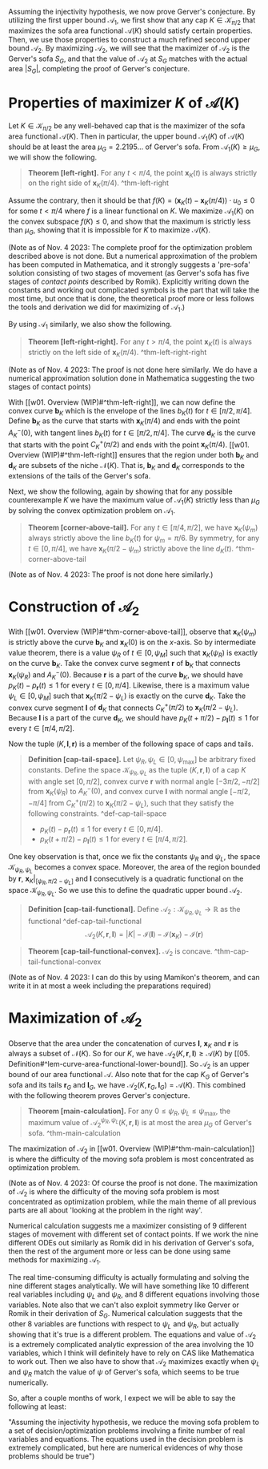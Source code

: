 Assuming the injectivity hypothesis, we now prove Gerver's conjecture. By utilizing the first upper bound $\mathcal{A}_1$, we first show that any cap $K \in \mathcal{K}_{\pi/2}$ that maximizes the sofa area functional $\mathcal{A}(K)$ should satisfy certain properties. Then, we use those properties to construct a much refined second upper bound $\mathcal{A}_2$. By maximizing $\mathcal{A}_2$, we will see that the maximizer of $\mathcal{A}_2$ is the Gerver's sofa $S_G$, and that the value of $\mathcal{A}_2$ at $S_G$ matches with the actual area $|S_G|$, completing the proof of Gerver's conjecture.

# Properties of maximizer $K$ of $\mathcal{A}(K)$

Let $K \in \mathcal{K}_{\pi/2}$ be any well-behaved cap that is the maximizer of the sofa area functional $\mathcal{A}(K)$. Then in particular, the upper bound $\mathcal{A}_1(K)$ of $\mathcal{A}(K)$ should be at least the area $\mu_G = 2.2195\dots$ of Gerver's sofa. From $\mathcal{A}_1(K) \geq \mu_G$, we will show the following.

> __Theorem [left-right].__ For any $t < \pi / 4$, the point $\mathbf{x}_K(t)$ is always strictly on the right side of $\mathbf{x}_K(\pi/4)$. ^thm-left-right

Assume the contrary, then it should be that $f(K) = \left( \mathbf{x}_K(t) -\mathbf{x}_K(\pi/4) \right) \cdot u_0 \leq 0$ for some $t < \pi/4$ where $f$ is a linear functional on $K$. We maximize $\mathcal{A}_1(K)$ on the convex subspace $f(K) \leq 0$, and show that the maximum is strictly less than $\mu_G$, showing that it is impossible for $K$ to maximize $\mathcal{A}(K)$.

(Note as of Nov. 4 2023: The complete proof for the optimization problem described above is not done. But a numerical approximation of the problem has been computed in Mathematica, and it strongly suggests a 'pre-sofa' solution consisting of two stages of movement (as Gerver's sofa has five stages of _contact points_ described by Romik). Explicitly writing down the constants and working out complicated symbols is the part that will take the most time, but once that is done, the theoretical proof more or less follows the tools and derivation we did for maximizing of $\mathcal{A}_1$.)

By using $\mathcal{A}_1$ similarly, we also show the following.

> __Theorem [left-right-right].__ For any $t > \pi / 4$, the point $\mathbf{x}_K(t)$ is always strictly on the left side of $\mathbf{x}_K(\pi/4)$. ^thm-left-right-right

(Note as of Nov. 4 2023: The proof is not done here similarly. We do have a numerical approximation solution done in Mathematica suggesting the two stages of contact points)

With [[w01. Overview (WIP)#^thm-left-right]], we can now define the convex curve $\mathbf{b}_K$ which is the envelope of the lines $b_K(t)$ for $t \in [\pi/2, \pi/4]$. Define $\mathbf{b}_K$ as the curve that starts with $\mathbf{x}_K(\pi/4)$ and ends with the point $A^-_K(0)$, with tangent lines $b_K(t)$ for $t \in [\pi/2, \pi/4]$. The curve $\mathbf{d}_K$ is the curve that starts with the point $C^+_K(\pi/2)$ and ends with the point $\mathbf{x}_K(\pi/4)$. [[w01. Overview (WIP)#^thm-left-right]] ensures that the region under both $\mathbf{b}_K$ and $\mathbf{d}_K$ are subsets of the niche $\mathcal{N}(K)$. That is, $\mathbf{b}_K$ and $\mathbf{d}_K$ corresponds to the extensions of the tails of the Gerver's sofa.

Next, we show the following, again by showing that for any possible counterexample $K$ we have the maximum value of $\mathcal{A}_1(K)$ strictly less than $\mu_G$ by solving the convex optimization problem on $\mathcal{A}_1$.

> __Theorem [corner-above-tail].__ For any $t \in [\pi/4, \pi/2]$, we have $\mathbf{x}_K(\psi_m)$ always strictly above the line $b_K(t)$ for $\psi_m = \pi/6$. By symmetry, for any $t \in [0, \pi/4]$, we have $\mathbf{x}_K(\pi/2 - \psi_m)$ strictly above the line $d_K(t)$. ^thm-corner-above-tail

(Note as of Nov. 4 2023: The proof is not done here similarly.)

# Construction of $\mathcal{A}_2$

With [[w01. Overview (WIP)#^thm-corner-above-tail]], observe that $\mathbf{x}_K(\psi_m)$ is strictly above the curve $\mathbf{b}_K$ and $\mathbf{x}_K(0)$ is on the $x$-axis. So by intermediate value theorem, there is a value $\psi_R$ of $t \in [0, \psi_M]$ such that $\mathbf{x}_K(\psi_R)$ is exactly on the curve $\mathbf{b}_K$. Take the convex curve segment $\mathbf{r}$ of $\mathbf{b}_K$ that connects $\mathbf{x}_K(\psi_R)$ and $A^-_K(0)$. Because $\mathbf{r}$ is a part of the curve $\mathbf{b}_K$, we should have $p_K(t) - p_\mathbf{r}(t) \leq 1$ for every $t \in [0, \pi/4]$. Likewise, there is a maximum value $\psi_L \in [0, \psi_M]$ such that $\mathbf{x}_K(\pi/2 - \psi_L)$ is exactly on the curve $\mathbf{d}_K$. Take the convex curve segment $\mathbf{l}$ of $\mathbf{d}_K$ that connects $C_K^+(\pi/2)$ to $\mathbf{x}_K(\pi/2 - \psi_L)$. Because $\mathbf{l}$ is a part of the curve $\mathbf{d}_K$, we should have $p_K(t + \pi/2) - p_\mathbf{l}(t) \leq 1$ for every $t \in [\pi/4, \pi/2]$.

Now the tuple $(K, \mathbf{l}, \mathbf{r})$ is a member of the following space of caps and tails.

> __Definition [cap-tail-space].__ Let $\psi_R, \psi_L \in [0, \psi_{\text{max}}]$ be arbitrary fixed constants. Define the space $\mathcal{K}_{\psi_R, \psi_L}$ as the tuple $(K, \mathbf{r}, \mathbf{l})$ of a cap $K$ with angle set $[0, \pi/2]$, convex curve $\mathbf{r}$ with normal angle $[-3\pi/2, -\pi/2]$ from $\mathbf{x}_K(\psi_R)$ to $A^-_K(0)$, and convex curve $\mathbf{l}$ with normal angle $[-\pi/2, -\pi/4]$ from $C_K^+(\pi/2)$ to $\mathbf{x}_K(\pi/2 - \psi_L)$, such that they satisfy the following constraints. ^def-cap-tail-space
> 
> - $p_K(t) - p_\mathbf{r}(t) \leq 1$ for every $t \in [0, \pi/4]$.
> - $p_K(t + \pi/2) - p_\mathbf{l}(t) \leq 1$ for every $t \in [\pi/4, \pi/2]$.

One key observation is that, once we fix the constants $\psi_R$ and $\psi_L$, the space $\mathcal{K}_{\psi_R, \psi_L}$ becomes a convex space. Moreover, the area of the region bounded by $\mathbf{r}$, $\mathbf{x}_K|_{[\psi_R, \pi/2-\psi_L]}$ and $\mathbf{l}$ consecutively is a quadratic functional on the space $\mathcal{K}_{\psi_R, \psi_L}$. So we use this to define the quadratic upper bound $\mathcal{A}_2$.

> __Definition [cap-tail-functional].__ Define $\mathcal{A}_2 : \mathcal{K}_{\psi_R, \psi_L} \to \mathbb{R}$ as the functional ^def-cap-tail-functional
$$
\mathcal{A}_2(K, \mathbf{r}, \mathbf{l}) = |K| - \mathcal{I}(\mathbf{l}) - \mathcal{I}(\mathbf{x}_K) - \mathcal{I}(\mathbf{r})
$$

> __Theorem [cap-tail-functional-convex].__ $\mathcal{A}_2$ is concave. ^thm-cap-tail-functional-convex

(Note as of Nov. 4 2023: I can do this by using Mamikon's theorem, and can write it in at most a week including the preparations required)

# Maximization of $\mathcal{A}_2$

Observe that the area under the concatenation of curves $\mathbf{l}$, $\mathbf{x}_K$ and $\mathbf{r}$ is always a subset of $\mathcal{N}(K)$. So for our $K$, we have $\mathcal{A}_2(K, \mathbf{r}, \mathbf{l}) \geq \mathcal{A}(K)$ by [[05. Definition#^lem-curve-area-functional-lower-bound]]. So $\mathcal{A}_2$ is an upper bound of our area functional $\mathcal{A}$. Also note that for the cap $K_G$ of Gerver's sofa and its tails $\mathbf{r}_G$ and $\mathbf{l}_G$, we have $\mathcal{A}_2(K, \mathbf{r}_G, \mathbf{l}_G) = \mathcal{A}(K)$. This combined with the following theorem proves Gerver's conjecture.

> __Theorem [main-calculation].__ For any $0 \leq \psi_R, \psi_L \leq \psi_{\max}$, the maximum value of $\mathcal{A}_{2}^{\psi_R, \psi_L}\left( K, \mathbf{r}, \mathbf{l} \right)$ is at most the area $\mu_G$ of Gerver's sofa. ^thm-main-calculation

The maximization of $\mathcal{A}_2$ in [[w01. Overview (WIP)#^thm-main-calculation]] is where the difficulty of the moving sofa problem is most concentrated as optimization problem.

(Note as of Nov. 4 2023: Of course the proof is not done. The maximization of $\mathcal{A}_2$ is where the difficulty of the moving sofa problem is most concentrated as optimization problem, while the main theme of all previous parts are all about 'looking at the problem in the right way'. 

Numerical calculation suggests me a maximizer consisting of 9 different stages of movement with different set of contact points. If we work the nine different ODEs out similarly as Romik did in his derivation of Gerver's sofa, then the rest of the argument more or less can be done using same methods for maximizing $\mathcal{A}_1$.

The real time-consuming difficulty is actually formulating and solving the nine different stages analytically. We will have something like 10 different real variables including $\psi_L$ and $\psi_R$, and 8 different equations involving those variables. Note also that we can't also exploit symmetry like Gerver or Romik in their derivation of $S_G$. Numerical calculation suggests that the other 8 variables are functions with respect to $\psi_L$ and $\psi_R$, but actually showing that it's true is a different problem. The equations and value of $\mathcal{A}_2$ is a extremely complicated analytic expression of the area involving the 10 variables, which I think will definitely have to rely on CAS like Mathematica to work out. Then we also have to show that $\mathcal{A}_2$ maximizes exactly when $\psi_L$ and $\psi_R$ match the value of $\psi$ of Gerver's sofa, which seems to be true numerically.

So, after a couple months of work, I expect we will be able to say the following at least:

"Assuming the injectivity hypothesis, we reduce the moving sofa problem to a set of decision/optimization problems involving a finite number of real variables and equations. The equations used in the decision problem is extremely complicated, but here are numerical evidences of why those problems should be true")
